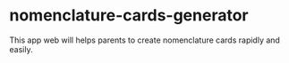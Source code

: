 # nomenclature-cards-generator
This app web will helps parents to create nomenclature cards rapidly and easily.
